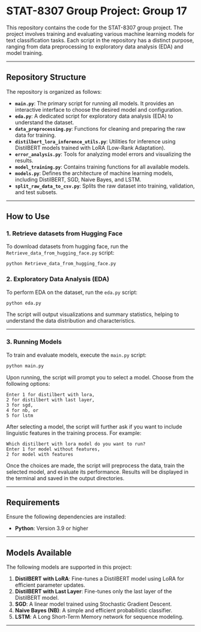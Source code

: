 
# STAT-8307 Group Project: Group 17

This repository contains the code for the STAT-8307 group project. The project involves training and evaluating various machine learning models for text classification tasks. Each script in the repository has a distinct purpose, ranging from data preprocessing to exploratory data analysis (EDA) and model training.

---

## Repository Structure

The repository is organized as follows:

- **`main.py`**: The primary script for running all models. It provides an interactive interface to choose the desired model and configuration.
- **`eda.py`**: A dedicated script for exploratory data analysis (EDA) to understand the dataset.
- **`data_preprocessing.py`**: Functions for cleaning and preparing the raw data for training.
- **`distilbert_lora_inference_utils.py`**: Utilities for inference using DistilBERT models trained with LoRA (Low-Rank Adaptation).
- **`error_analysis.py`**: Tools for analyzing model errors and visualizing the results.
- **`model_training.py`**: Contains training functions for all available models.
- **`models.py`**: Defines the architecture of machine learning models, including DistilBERT, SGD, Naive Bayes, and LSTM.
- **`split_raw_data_to_csv.py`**: Splits the raw dataset into training, validation, and test subsets.

---

## How to Use

### 1. Retrieve datasets from Hugging Face

To download datasets from hugging face, run the `Retrieve_data_from_hugging_face.py` script:

```bash
python Retrieve_data_from_hugging_face.py
```

### 2. Exploratory Data Analysis (EDA)

To perform EDA on the dataset, run the `eda.py` script:

```bash
python eda.py
```

The script will output visualizations and summary statistics, helping to understand the data distribution and characteristics.

---

### 3. Running Models

To train and evaluate models, execute the `main.py` script:

```bash
python main.py

```
Upon running, the script will prompt you to select a model. Choose from the following options:

```
Enter 1 for distilbert with lora, 
2 for distilbert with last layer, 
3 for sgd, 
4 for nb, or 
5 for lstm
```

After selecting a model, the script will further ask if you want to include linguistic features in the training process. For example:

```
Which distilbert with lora model do you want to run? 
Enter 1 for model without features, 
2 for model with features
```

Once the choices are made, the script will preprocess the data, train the selected model, and evaluate its performance. Results will be displayed in the terminal and saved in the output directories.

---

## Requirements

Ensure the following dependencies are installed:

- **Python**: Version 3.9 or higher

---

## Models Available

The following models are supported in this project:

1. **DistilBERT with LoRA**: Fine-tunes a DistilBERT model using LoRA for efficient parameter updates.
2. **DistilBERT with Last Layer**: Fine-tunes only the last layer of the DistilBERT model.
3. **SGD**: A linear model trained using Stochastic Gradient Descent.
4. **Naive Bayes (NB)**: A simple and efficient probabilistic classifier.
5. **LSTM**: A Long Short-Term Memory network for sequence modeling.

---
